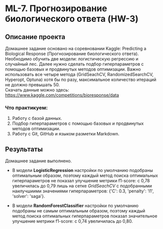 # ML-7. Прогнозирование биологического ответа (HW-3)

## Описание проекта

Домашнее задание основано на соревновании Kaggle: Predicting a Biological Response (Прогнозирование биологического ответа). Необходимо обучить две модели: логистическую регрессию и случайный лес. Далее нужно сделать подбор гиперпараметров с помощью базовых и продвинутых методов оптимизации. Важно использовать все четыре метода (GridSeachCV, RandomizedSearchCV, Hyperopt, Optuna) хотя бы по разу, максимальное количество итераций не должно превышать 50.  
Скачать данные можно здесь: https://www.kaggle.com/competitions/bioresponse/data

### Что практикуем:  

1. Работу с базой данных. 
2. Подбор гиперпараметров с помощью базовых и продвинутых методов оптимизации.
3. Работу с Git, GitHub и языком разметки Markdown.


## Результаты  

Домашнее задание выполнено.  
* В модели **LogisticRegression** настройки по умолчанию подобраны оптимальным образом, поэтому каждый метод поиска оптимальных гиперпараметров не показал улучшение метрики f1-score: с 0,78 увеличилась до 0,79 лишь на сетке *GridSeachCV* с подобранными наилучшиими значениями гиперпараметров: {'C': 0.3, 'penalty': 'l1', 'solver': 'saga'}.

* В модели **RandomForestClassifier** настройки по умолчанию подобраны не самым оптимальным образом, поэтому каждый метод поиска оптимальных гиперпараметров показал значительное улучшение метрики f1-score: с 0,74 увеличилась до 0,80.